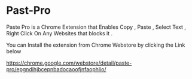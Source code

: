 # Past-Pro



Paste Pro is a Chrome Extension that Enables Copy , Paste , Select Text , Right Click On Any Websites that blocks it .

You can Install the extension from Chrome Webstore by clicking the Link below

https://chrome.google.com/webstore/detail/paste-pro/epgndihjbcepnbadocaoofjnfaophlio/
